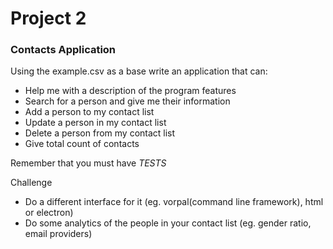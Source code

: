 # Project 2

### Contacts Application

Using the example.csv as a base write an application that can:

- Help me with a description of the program features
- Search for a person and give me their information
- Add a person to my contact list
- Update a person in my contact list
- Delete a person from my contact list
- Give total count of contacts

Remember that you must have *TESTS*

Challenge

- Do a different interface for it (eg. vorpal(command line framework), html or electron)
- Do some analytics of the people in your contact list (eg. gender ratio, email providers)
